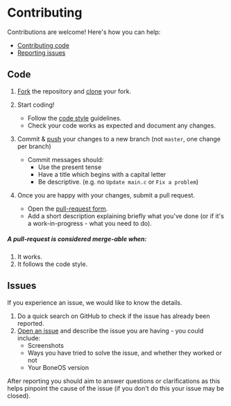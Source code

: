 # Contributing

Contributions are welcome! Here's how you can help:

- [Contributing code](#code)
- [Reporting issues](#issues)

## Code

1. [Fork](https://help.github.com/articles/fork-a-repo/) the repository and [clone](https://help.github.com/articles/cloning-a-repository/) your fork.

2. Start coding!
    - Follow the [code style](https://github.com/Hackagroup/BirdsEye/blob/master/CODESTYLE.md) guidelines.
    - Check your code works as expected and document any changes.

3. Commit & [push](https://help.github.com/articles/pushing-to-a-remote/) your changes to a new branch (not `master`, one change per branch)
    - Commit messages should:
        - Use the present tense
        - Have a title which begins with a capital letter
        - Be descriptive. (e.g. no `Update main.c` or `Fix a problem`)

4. Once you are happy with your changes, submit a pull request.
     - Open the [pull-request form](https://github.com/Hackagroup/BirdsEye/pull/new/master).
     - Add a short description explaining briefly what you've done (or if it's a work-in-progress - what you need to do).

##### A pull-request is considered merge-able when:

1. It works.
2. It follows the code style.

## Issues

If you experience an issue, we would like to know the details.

1. Do a quick search on GitHub to check if the issue has already been reported.
2. [Open an issue](https://github.com/Hackagroup/BirdsEye/issues/new) and describe the issue you are having - you could include:
     - Screenshots
     - Ways you have tried to solve the issue, and whether they worked or not
     - Your BoneOS version

After reporting you should aim to answer questions or clarifications as this helps pinpoint the cause of the issue (if you don't do this your issue may be closed).